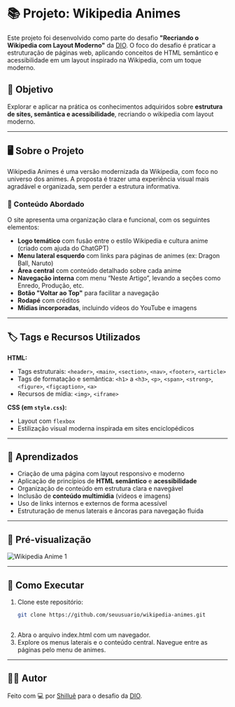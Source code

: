  # 📚 Projeto: Wikipedia Animes

Este projeto foi desenvolvido como parte do desafio **"Recriando o Wikipedia com Layout Moderno"** da [DIO](https://www.dio.me/). O foco do desafio é praticar a estruturação de páginas web, aplicando conceitos de HTML semântico e acessibilidade em um layout inspirado na Wikipedia, com um toque moderno.

## 🎯 Objetivo

Explorar e aplicar na prática os conhecimentos adquiridos sobre **estrutura de sites, semântica e acessibilidade**, recriando o wikipedia com layout moderno.

---
## 🖥️ Sobre o Projeto

Wikipedia Animes é uma versão modernizada da Wikipedia, com foco no universo dos animes. A proposta é trazer uma experiência visual mais agradável e organizada, sem perder a estrutura informativa.

### 📘 Conteúdo Abordado

O site apresenta uma organização clara e funcional, com os seguintes elementos:

- **Logo temático** com fusão entre o estilo Wikipedia e cultura anime (criado com ajuda do ChatGPT)
- **Menu lateral esquerdo** com links para páginas de animes (ex: Dragon Ball, Naruto)
- **Área central** com conteúdo detalhado sobre cada anime
- **Navegação interna** com menu “Neste Artigo”, levando a seções como Enredo, Produção, etc.
- **Botão "Voltar ao Top"** para facilitar a navegação
- **Rodapé** com créditos
- **Mídias incorporadas**, incluindo vídeos do YouTube e imagens

---

## 🏷️ Tags e Recursos Utilizados

**HTML:**
- Tags estruturais: `<header>`, `<main>`, `<section>`, `<nav>`, `<footer>`, `<article>`
- Tags de formatação e semântica: `<h1>` a `<h3>`, `<p>`, `<span>`, `<strong>`, `<figure>`, `<figcaption>`, `<a>`
- Recursos de mídia: `<img>`, `<iframe>`

**CSS (em `style.css`):**
- Layout com `flexbox`
- Estilização visual moderna inspirada em sites enciclopédicos

---

## 🧠 Aprendizados

- Criação de uma página com layout responsivo e moderno
- Aplicação de princípios de **HTML semântico** e **acessibilidade**
- Organização de conteúdo em estrutura clara e navegável
- Inclusão de **conteúdo multimídia** (vídeos e imagens)
- Uso de links internos e externos de forma acessível
- Estruturação de menus laterais e âncoras para navegação fluida

---

## 🌟 Pré-visualização
![Wikipedia Anime 1](https://github.com/user-attachments/assets/b4cace94-672b-4785-b647-bac211974ff5)

---

## 🚀 Como Executar

1. Clone este repositório:
   ```bash
   git clone https://github.com/seuusuario/wikipedia-animes.git
    
2. Abra o arquivo index.html com um navegador.
3. Explore os menus laterais e o conteúdo central. Navegue entre as páginas pelo menu de animes.

---
## 👨‍💻 Autor

Feito com 💻 por [Shilluê](https://www.linkedin.com/in/shillu%C3%AA/) para o desafio da [DIO](https://www.dio.me/).
